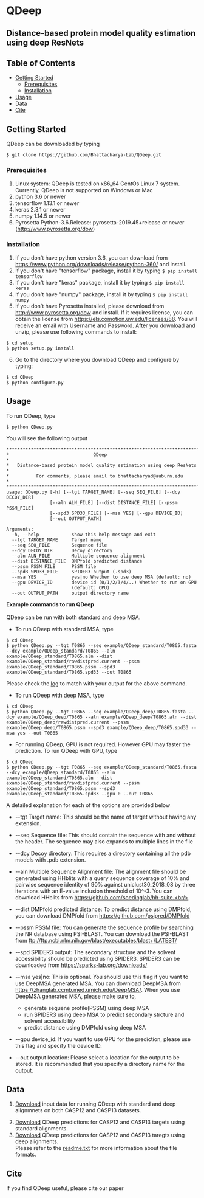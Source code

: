 # QDeep
<h2>Distance-based protein model quality estimation using deep ResNets</h2>

<!-- TABLE OF CONTENTS -->
## Table of Contents
* [Getting Started](#getting-started)
  * [Prerequisites](#prerequisites)
  * [Installation](#installation)
* [Usage](#usage)
* [Data](#data)
* [Cite](#cite)

## Getting Started

QDeep can be downloaded by typing
```
$ git clone https://github.com/Bhattacharya-Lab/QDeep.git
```

### Prerequisites

1. Linux system: QDeep is tested on x86_64 CentOs Linux 7 system. Currently, QDeep is not supported on Windows or Mac
2. python 3.6 or newer <br/>
3. tensorflow 1.13.1 or newer <br/>
4. keras 2.3.1 or newer <br/>
5. numpy 1.14.5 or newer <br/>
6. Pyrosetta Python-3.6.Release: pyrosetta-2019.45+release or newer (http://www.pyrosetta.org/dow) <br/>

### Installation
1. If you don't have python version 3.6, you can download from <a href="https://www.python.org/downloads/release/python-360/">https://www.python.org/downloads/release/python-360/</a> and install.
2. If you don't have "tensorflow" package, install it by typing ```$ pip install tensorflow```
3. If you don't have "keras" package, install it by typing ```$ pip install keras```
4. If you don't have "numpy" package, install it by typing ```$ pip install numpy```
5. If you don't have Pyrosetta installed, please download from <a href="http://www.pyrosetta.org/dow">http://www.pyrosetta.org/dow</a> and install. If it requires license, you can obtain the license from <a href="https://els.comotion.uw.edu/licenses/88">https://els.comotion.uw.edu/licenses/88</a>. You will receive an email with Username and Password. After you download and unzip, please use following commands to install:
```
$ cd setup
$ python setup.py install
```
6. Go to the directory where you download QDeep and configure by typing:
```
$ cd QDeep
$ python configure.py
```

<!--- USAGE---->
## Usage
To run QDeep, type
```
$ python QDeep.py
```
You will see the following output
```
***************************************************************************
*                               QDeep                                     *
*   Distance-based protein model quality estimation using deep ResNets    *
*          For comments, please email to bhattacharyad@auburn.edu         *
***************************************************************************
usage: QDeep.py [-h] [--tgt TARGET_NAME] [--seq SEQ_FILE] [--dcy DECOY_DIR]
                [--aln ALN_FILE] [--dist DISTANCE_FILE] [--pssm PSSM_FILE]
                [--spd3 SPD33_FILE] [--msa YES] [--gpu DEVICE_ID]
                [--out OUTPUT_PATH]

Arguments:
  -h, --help            show this help message and exit
  --tgt TARGET_NAME     Target name
  --seq SEQ_FILE        Sequence file
  --dcy DECOY_DIR       Decoy directory
  --aln ALN_FILE        Multiple sequence alignment
  --dist DISTANCE_FILE  DMPfold predicted distance
  --pssm PSSM_FILE      PSSM file
  --spd3 SPD33_FILE     SPIDER3 output (.spd3)
  --msa YES             yes|no Whether to use deep MSA (default: no)
  --gpu DEVICE_ID       device id (0/1/2/3/4/..) Whether to run on GPU
                        (default: CPU)
  --out OUTPUT_PATH     output directory name
```
<b>Example commands to run QDeep</b><br/><br/>
QDeep can be run with both standard and deep MSA.</br>
* To run QDeep with standard MSA, type
```
$ cd QDeep
$ python QDeep.py --tgt T0865 --seq example/QDeep_standard/T0865.fasta --dcy example/QDeep_standard/T0865 --aln example/QDeep_standard/T0865.aln --dist example/QDeep_standard/rawdistpred.current --pssm example/QDeep_standard/T0865.pssm --spd3 example/QDeep_standard/T0865.spd33 --out T0865
```
   Please check the <a href="https://github.com/Bhattacharya-Lab/QDeep/blob/master/run.log">log</a> to match with your output for the above command.
* To run QDeep with deep MSA, type
```
$ cd QDeep
$ python QDeep.py --tgt T0865 --seq example/QDeep_deep/T0865.fasta --dcy example/QDeep_deep/T0865 --aln example/QDeep_deep/T0865.aln --dist example/QDeep_deep/rawdistpred.current --pssm example/QDeep_deep/T0865.pssm --spd3 example/QDeep_deep/T0865.spd33 --msa yes --out T0865
```
* For running QDeep, GPU is not required. However GPU may faster the prediction. To run QDeep with GPU, type
```
$ cd QDeep
$ python QDeep.py --tgt T0865 --seq example/QDeep_standard/T0865.fasta --dcy example/QDeep_standard/T0865 --aln example/QDeep_standard/T0865.aln --dist example/QDeep_standard/rawdistpred.current --pssm example/QDeep_standard/T0865.pssm --spd3 example/QDeep_standard/T0865.spd33 --gpu 0 --out T0865
```

A detailed explanation for each of the options are provided below<br/>
* --tgt Target name: This should be the name of target without having any extension.<br/>
* --seq Sequence file: This should contain the sequence with and without the header. The sequence may also expands to multiple lines in the file<br/>
* --dcy Decoy directory: This requires a directory containing all the pdb models with .pdb extension.<br/>
* --aln Multiple Sequence Alignment file: The alignment file should be generated using HHblits with a query sequence coverage of 10% and pairwise sequence identity of 90% against uniclust30_2018_08 by three iterations with an E-value inclusion threshold of 10^-3. You can download HHblits from https://github.com/soedinglab/hh-suite.<br/>
* --dist DMPfold predicted distance: To predict distance using DMPfold, you can download DMPfold from https://github.com/psipred/DMPfold<br/>
* --pssm PSSM file: You can generate the sequence profile by searching the NR database using PSI-BLAST. You can download the PSI-BLAST from ftp://ftp.ncbi.nlm.nih.gov/blast/executables/blast+/LATEST/<br/>
* --spd SPIDER3 output: The secondary structure and the solvent accessibility should be predicted using SPIDER3. SPIDER3 can be downloaded from https://sparks-lab.org/downloads/
* --msa yes|no: This is optional. You should use this flag if you want to use DeepMSA generated MSA. You can download DeepMSA from https://zhanglab.ccmb.med.umich.edu/DeepMSA/. When you use DeepMSA generated MSA, please make sure to, 
  * generate sequene profile(PSSM) using deep MSA
  * run SPIDER3 using deep MSA to predict secondary strcture and solvent accessibility 
  * predict distance using DMPfold using deep MSA
  
* --gpu device_id: If you want to use GPU for the prediction, please use this flag and specify the device ID.
* --out output location: Please select a location for the output to be stored. It is recommended that you specify a directory name for the output.

## Data
1. <a href = "http://sanger.cse.eng.auburn.edu/QDeep/downloads/input_data.tar.gz">Download</a> input data for running QDeep with standard and deep alignmnets on both CASP12 and CASP13 datasets.
<!--2. <a href = "http://sanger.cse.eng.auburn.edu/QDeep/downloads/validation_indv_predictors.tar.gz">Download</a> performance validation of individual residue-level predictors at 1, 2, 4 and 8A error thresholds on CASP11 set.-->
2. <a href = "http://sanger.cse.eng.auburn.edu/QDeep/downloads/QDeep_standard.tar.gz">Download</a> QDeep predictions for CASP12 and CASP13 targets using standard alignments.
3. <a href = "http://sanger.cse.eng.auburn.edu/QDeep/downloads/QDeep_deep.tar.gz">Download</a> QDeep predictions for CASP12 and CASP13 taregts using deep alignments.</br>
Please refer to the <a href="http://sanger.cse.eng.auburn.edu/QDeep/downloads/readme.txt">readme.txt</a> for more information about the file formats.

## Cite

If you find QDeep useful, please cite our paper
